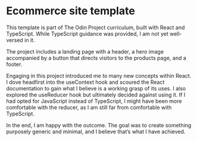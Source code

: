 # Ecommerce site template

This template is part of The Odin Project curriculum, built with React and TypeScript. While TypeScript guidance was provided, I am not yet well-versed in it.

The project includes a landing page with a header, a hero image accompanied by a button that directs visitors to the products page, and a footer.

Engaging in this project introduced me to many new concepts within React. I dove headfirst into the useContext hook and scoured the React documentation to gain what I believe is a working grasp of its uses. I also explored the useReducer hook but ultimately decided against using it. If I had opted for JavaScript instead of TypeScript, I might have been more comfortable with the reducer, as I am still far from comfortable with TypeScript.

In the end, I am happy with the outcome. The goal was to create something purposely generic and minimal, and I believe that’s what I have achieved.
